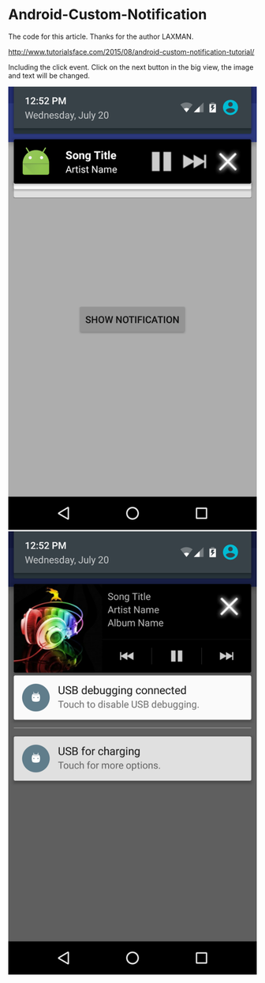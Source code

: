 # Android-Custom-Notification
The code for this article. Thanks for the author LAXMAN. 

http://www.tutorialsface.com/2015/08/android-custom-notification-tutorial/

Including the click event. Click on the next button in the big view, the image and text will be changed.

![alt tag](https://github.com/yuxiaohui78/Android-Custom-Notification/blob/master/screenshot/1.png?raw=true)
![alt tag](https://github.com/yuxiaohui78/Android-Custom-Notification/blob/master/screenshot/2.png?raw=true)
